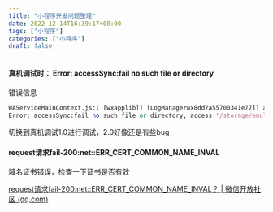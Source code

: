```yaml
---
title: "小程序开发问题整理"
date: 2022-12-14T16:39:17+08:00
tags: ["小程序"]
categories: ["小程序"]
draft: false
---
```






#### 真机调试时： Error: accessSync:fail no such file or directory

错误信息

```perl
WAServiceMainContext.js:1 [wxapplib]] [LogManagerwx8dd7a55700341e77]] accessSync fail accessSync:fail no such file or directory, access '/storage/emulated/0/Android/data/com.tencent.mm/MicroMsg/wxanewfiles/da9ba93e6b42cc751892e59f5f751b15/miniprogramLog/log2'
Error: accessSync:fail no such file or directory, access '/storage/emulated/0/Android/data/com.tencent.mm/MicroMsg/wxanewfiles/da9ba93e6b42cc751892e59f5f751b15/miniprogramLog/log2'
```



切换到真机调试1.0进行调试，2.0好像还是有些bug





#### request请求fail-200:net::ERR_CERT_COMMON_NAME_INVAL

域名证书错误，检查一下证书是否有效

[request请求fail-200:net::ERR_CERT_COMMON_NAME_INVAL？ | 微信开放社区 (qq.com)](https://developers.weixin.qq.com/community/develop/doc/000ae2ebd3ca28c9a7eb1d5ab51400)

